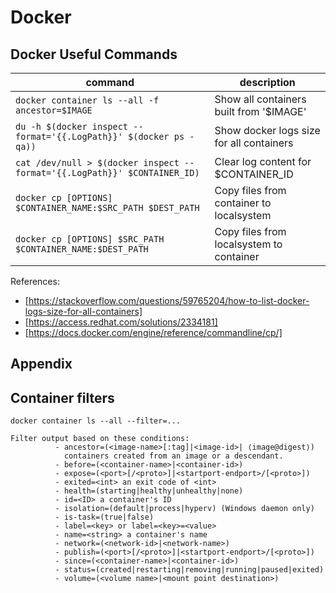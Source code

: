 # Docker

## Docker Useful Commands

| command                                                                   | description                              |
|---------------------------------------------------------------------------|------------------------------------------|
| `docker container ls --all -f ancestor=$IMAGE`                            | Show all containers built from '$IMAGE'  |
| `du -h $(docker inspect --format='{{.LogPath}}' $(docker ps -qa))`        | Show docker logs size for all containers |
| `cat /dev/null > $(docker inspect --format='{{.LogPath}}' $CONTAINER_ID)` | Clear log content for $CONTAINER_ID      |
| `docker cp [OPTIONS] $CONTAINER_NAME:$SRC_PATH $DEST_PATH`                | Copy files from container to localsystem |
| `docker cp [OPTIONS] $SRC_PATH $CONTAINER_NAME:$DEST_PATH`                | Copy files from localsystem to container |

References:

- [https://stackoverflow.com/questions/59765204/how-to-list-docker-logs-size-for-all-containers]
- [https://access.redhat.com/solutions/2334181]
- [https://docs.docker.com/engine/reference/commandline/cp/]

## Appendix

## Container filters

`docker container ls --all --filter=...`

```console
Filter output based on these conditions:
          - ancestor=(<image-name>[:tag]|<image-id>| ⟨image@digest⟩)
            containers created from an image or a descendant.
          - before=(<container-name>|<container-id>)
          - expose=(<port>[/<proto>]|<startport-endport>/[<proto>])
          - exited=<int> an exit code of <int>
          - health=(starting|healthy|unhealthy|none)
          - id=<ID> a container's ID
          - isolation=(default|process|hyperv) (Windows daemon only)
          - is-task=(true|false)
          - label=<key> or label=<key>=<value>
          - name=<string> a container's name
          - network=(<network-id>|<network-name>)
          - publish=(<port>[/<proto>]|<startport-endport>/[<proto>])
          - since=(<container-name>|<container-id>)
          - status=(created|restarting|removing|running|paused|exited)
          - volume=(<volume name>|<mount point destination>)
```
